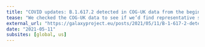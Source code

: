```yaml
---
title: "COVID updates: B.1.617.2 detected in COG-UK data from the beginning of April"
tease: "We checked the COG-UK data to see if we’d find representative samples of  B.1.617.2 (one of the Indian lineages, and a Variant of Concern)."
external_url: "https://galaxyproject.eu/posts/2021/05/11/B-1-617-2-detected/"
date: "2021-05-11"
subsites: [global, us]
---
```


